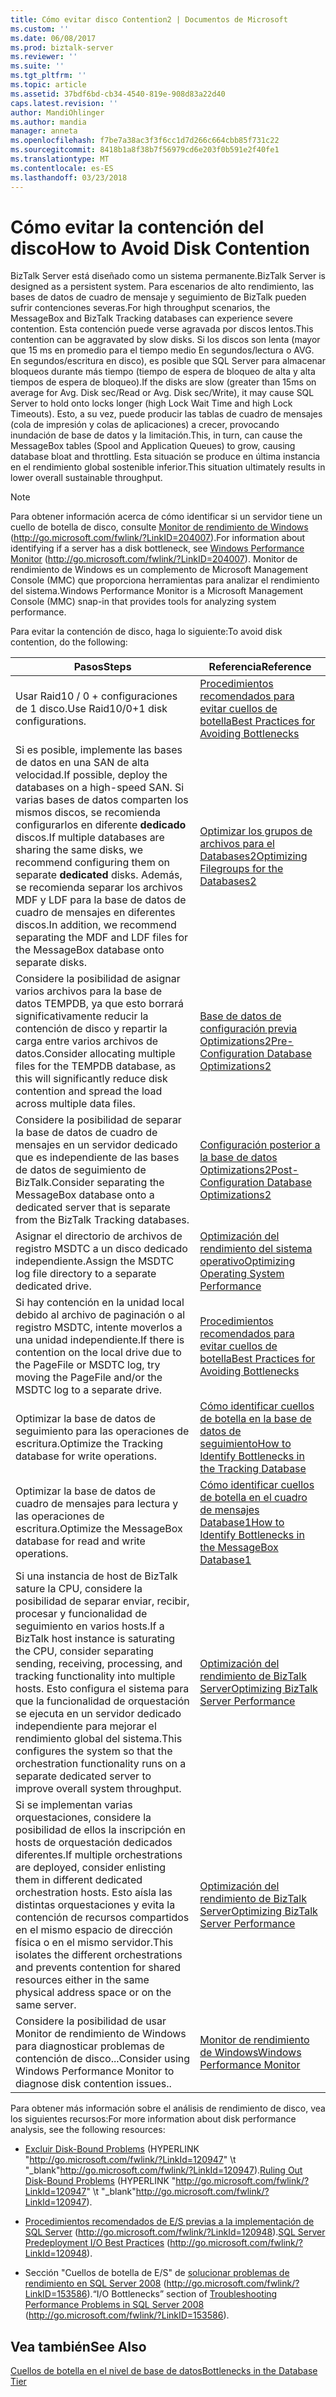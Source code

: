 ```yaml
---
title: Cómo evitar disco Contention2 | Documentos de Microsoft
ms.custom: ''
ms.date: 06/08/2017
ms.prod: biztalk-server
ms.reviewer: ''
ms.suite: ''
ms.tgt_pltfrm: ''
ms.topic: article
ms.assetid: 37bdf6bd-cb34-4540-819e-908d83a22d40
caps.latest.revision: ''
author: MandiOhlinger
ms.author: mandia
manager: anneta
ms.openlocfilehash: f7be7a38ac3f3f6cc1d7d266c664cbb85f731c22
ms.sourcegitcommit: 8418b1a8f38b7f56979cd6e203f0b591e2f40fe1
ms.translationtype: MT
ms.contentlocale: es-ES
ms.lasthandoff: 03/23/2018
---
```

# <a name="how-to-avoid-disk-contention"></a><span data-ttu-id="b2aca-102">Cómo evitar la contención del disco</span><span class="sxs-lookup"><span data-stu-id="b2aca-102">How to Avoid Disk Contention</span></span>
<span data-ttu-id="b2aca-103">BizTalk Server está diseñado como un sistema permanente.</span><span class="sxs-lookup"><span data-stu-id="b2aca-103">BizTalk Server is designed as a persistent system.</span></span> <span data-ttu-id="b2aca-104">Para escenarios de alto rendimiento, las bases de datos de cuadro de mensaje y seguimiento de BizTalk pueden sufrir contenciones severas.</span><span class="sxs-lookup"><span data-stu-id="b2aca-104">For high throughput scenarios, the MessageBox and BizTalk Tracking databases can experience severe contention.</span></span> <span data-ttu-id="b2aca-105">Esta contención puede verse agravada por discos lentos.</span><span class="sxs-lookup"><span data-stu-id="b2aca-105">This contention can be aggravated by slow disks.</span></span> <span data-ttu-id="b2aca-106">Si los discos son lenta (mayor que 15 ms en promedio para el tiempo medio En segundos/lectura o AVG. En segundos/escritura en disco), es posible que SQL Server para almacenar bloqueos durante más tiempo (tiempo de espera de bloqueo de alta y alta tiempos de espera de bloqueo).</span><span class="sxs-lookup"><span data-stu-id="b2aca-106">If the disks are slow (greater than 15ms on average for Avg. Disk sec/Read or Avg. Disk sec/Write), it may cause SQL Server to hold onto locks longer (high Lock Wait Time and high Lock Timeouts).</span></span> <span data-ttu-id="b2aca-107">Esto, a su vez, puede producir las tablas de cuadro de mensajes (cola de impresión y colas de aplicaciones) a crecer, provocando inundación de base de datos y la limitación.</span><span class="sxs-lookup"><span data-stu-id="b2aca-107">This, in turn, can cause the MessageBox tables (Spool and Application Queues) to grow, causing database bloat and throttling.</span></span> <span data-ttu-id="b2aca-108">Esta situación se produce en última instancia en el rendimiento global sostenible inferior.</span><span class="sxs-lookup"><span data-stu-id="b2aca-108">This situation ultimately results in lower overall sustainable throughput.</span></span>  
  
> [!NOTE]  
>  <span data-ttu-id="b2aca-109">Para obtener información acerca de cómo identificar si un servidor tiene un cuello de botella de disco, consulte [Monitor de rendimiento de Windows](http://go.microsoft.com/fwlink/?LinkID=204007) (http://go.microsoft.com/fwlink/?LinkID=204007).</span><span class="sxs-lookup"><span data-stu-id="b2aca-109">For information about identifying if a server has a disk bottleneck, see [Windows Performance Monitor](http://go.microsoft.com/fwlink/?LinkID=204007) (http://go.microsoft.com/fwlink/?LinkID=204007).</span></span> <span data-ttu-id="b2aca-110">Monitor de rendimiento de Windows es un complemento de Microsoft Management Console (MMC) que proporciona herramientas para analizar el rendimiento del sistema.</span><span class="sxs-lookup"><span data-stu-id="b2aca-110">Windows Performance Monitor is a Microsoft Management Console (MMC) snap-in that provides tools for analyzing system performance.</span></span>  
  
 <span data-ttu-id="b2aca-111">Para evitar la contención de disco, haga lo siguiente:</span><span class="sxs-lookup"><span data-stu-id="b2aca-111">To avoid disk contention, do the following:</span></span>  
  
|<span data-ttu-id="b2aca-112">Pasos</span><span class="sxs-lookup"><span data-stu-id="b2aca-112">Steps</span></span>|<span data-ttu-id="b2aca-113">Referencia</span><span class="sxs-lookup"><span data-stu-id="b2aca-113">Reference</span></span>|  
|-----------|---------------|  
|<span data-ttu-id="b2aca-114">Usar Raid10 / 0 + configuraciones de 1 disco.</span><span class="sxs-lookup"><span data-stu-id="b2aca-114">Use Raid10/0+1 disk configurations.</span></span>|[<span data-ttu-id="b2aca-115">Procedimientos recomendados para evitar cuellos de botella</span><span class="sxs-lookup"><span data-stu-id="b2aca-115">Best Practices for Avoiding Bottlenecks</span></span>](../technical-guides/best-practices-for-avoiding-bottlenecks.md)|  
|<span data-ttu-id="b2aca-116">Si es posible, implemente las bases de datos en una SAN de alta velocidad.</span><span class="sxs-lookup"><span data-stu-id="b2aca-116">If possible, deploy the databases on a high-speed SAN.</span></span> <span data-ttu-id="b2aca-117">Si varias bases de datos comparten los mismos discos, se recomienda configurarlos en diferente **dedicado** discos.</span><span class="sxs-lookup"><span data-stu-id="b2aca-117">If multiple databases are sharing the same disks, we recommend configuring them on separate **dedicated** disks.</span></span> <span data-ttu-id="b2aca-118">Además, se recomienda separar los archivos MDF y LDF para la base de datos de cuadro de mensajes en diferentes discos.</span><span class="sxs-lookup"><span data-stu-id="b2aca-118">In addition, we recommend separating the MDF and LDF files for the MessageBox database onto separate disks.</span></span>|[<span data-ttu-id="b2aca-119">Optimizar los grupos de archivos para el Databases2</span><span class="sxs-lookup"><span data-stu-id="b2aca-119">Optimizing Filegroups for the Databases2</span></span>](../technical-guides/optimizing-filegroups-for-the-databases2.md)|  
|<span data-ttu-id="b2aca-120">Considere la posibilidad de asignar varios archivos para la base de datos TEMPDB, ya que esto borrará significativamente reducir la contención de disco y repartir la carga entre varios archivos de datos.</span><span class="sxs-lookup"><span data-stu-id="b2aca-120">Consider allocating multiple files for the TEMPDB database, as this will significantly reduce disk contention and spread the load across multiple data files.</span></span>|[<span data-ttu-id="b2aca-121">Base de datos de configuración previa Optimizations2</span><span class="sxs-lookup"><span data-stu-id="b2aca-121">Pre-Configuration Database Optimizations2</span></span>](../technical-guides/pre-configuration-database-optimizations2.md)|  
|<span data-ttu-id="b2aca-122">Considere la posibilidad de separar la base de datos de cuadro de mensajes en un servidor dedicado que es independiente de las bases de datos de seguimiento de BizTalk.</span><span class="sxs-lookup"><span data-stu-id="b2aca-122">Consider separating the MessageBox database onto a dedicated server that is separate from the BizTalk Tracking databases.</span></span>|[<span data-ttu-id="b2aca-123">Configuración posterior a la base de datos Optimizations2</span><span class="sxs-lookup"><span data-stu-id="b2aca-123">Post-Configuration Database Optimizations2</span></span>](../technical-guides/post-configuration-database-optimizations2.md)|  
|<span data-ttu-id="b2aca-124">Asignar el directorio de archivos de registro MSDTC a un disco dedicado independiente.</span><span class="sxs-lookup"><span data-stu-id="b2aca-124">Assign the MSDTC log file directory to a separate dedicated drive.</span></span>|[<span data-ttu-id="b2aca-125">Optimización del rendimiento del sistema operativo</span><span class="sxs-lookup"><span data-stu-id="b2aca-125">Optimizing Operating System Performance</span></span>](../technical-guides/optimizing-operating-system-performance.md)|  
|<span data-ttu-id="b2aca-126">Si hay contención en la unidad local debido al archivo de paginación o al registro MSDTC, intente moverlos a una unidad independiente.</span><span class="sxs-lookup"><span data-stu-id="b2aca-126">If there is contention on the local drive due to the PageFile or MSDTC log, try moving the PageFile and/or the MSDTC log to a separate drive.</span></span>|[<span data-ttu-id="b2aca-127">Procedimientos recomendados para evitar cuellos de botella</span><span class="sxs-lookup"><span data-stu-id="b2aca-127">Best Practices for Avoiding Bottlenecks</span></span>](../technical-guides/best-practices-for-avoiding-bottlenecks.md)|  
|<span data-ttu-id="b2aca-128">Optimizar la base de datos de seguimiento para las operaciones de escritura.</span><span class="sxs-lookup"><span data-stu-id="b2aca-128">Optimize the Tracking database for write operations.</span></span>|[<span data-ttu-id="b2aca-129">Cómo identificar cuellos de botella en la base de datos de seguimiento</span><span class="sxs-lookup"><span data-stu-id="b2aca-129">How to Identify Bottlenecks in the Tracking Database</span></span>](../technical-guides/how-to-identify-bottlenecks-in-the-tracking-database.md)|  
|<span data-ttu-id="b2aca-130">Optimizar la base de datos de cuadro de mensajes para lectura y las operaciones de escritura.</span><span class="sxs-lookup"><span data-stu-id="b2aca-130">Optimize the MessageBox database for read and write operations.</span></span>|[<span data-ttu-id="b2aca-131">Cómo identificar cuellos de botella en el cuadro de mensajes Database1</span><span class="sxs-lookup"><span data-stu-id="b2aca-131">How to Identify Bottlenecks in the MessageBox Database1</span></span>](../technical-guides/how-to-identify-bottlenecks-in-the-messagebox-database1.md)|  
|<span data-ttu-id="b2aca-132">Si una instancia de host de BizTalk sature la CPU, considere la posibilidad de separar enviar, recibir, procesar y funcionalidad de seguimiento en varios hosts.</span><span class="sxs-lookup"><span data-stu-id="b2aca-132">If a BizTalk host instance is saturating the CPU, consider separating sending, receiving, processing, and tracking functionality into multiple hosts.</span></span> <span data-ttu-id="b2aca-133">Esto configura el sistema para que la funcionalidad de orquestación se ejecuta en un servidor dedicado independiente para mejorar el rendimiento global del sistema.</span><span class="sxs-lookup"><span data-stu-id="b2aca-133">This configures the system so that the orchestration functionality runs on a separate dedicated server to improve overall system throughput.</span></span>|[<span data-ttu-id="b2aca-134">Optimización del rendimiento de BizTalk Server</span><span class="sxs-lookup"><span data-stu-id="b2aca-134">Optimizing BizTalk Server Performance</span></span>](../technical-guides/optimizing-biztalk-server-performance.md)|  
|<span data-ttu-id="b2aca-135">Si se implementan varias orquestaciones, considere la posibilidad de ellos la inscripción en hosts de orquestación dedicados diferentes.</span><span class="sxs-lookup"><span data-stu-id="b2aca-135">If multiple orchestrations are deployed, consider enlisting them in different dedicated orchestration hosts.</span></span> <span data-ttu-id="b2aca-136">Esto aísla las distintas orquestaciones y evita la contención de recursos compartidos en el mismo espacio de dirección física o en el mismo servidor.</span><span class="sxs-lookup"><span data-stu-id="b2aca-136">This isolates the different orchestrations and prevents contention for shared resources either in the same physical address space or on the same server.</span></span>|[<span data-ttu-id="b2aca-137">Optimización del rendimiento de BizTalk Server</span><span class="sxs-lookup"><span data-stu-id="b2aca-137">Optimizing BizTalk Server Performance</span></span>](../technical-guides/optimizing-biztalk-server-performance.md)|  
|<span data-ttu-id="b2aca-138">Considere la posibilidad de usar Monitor de rendimiento de Windows para diagnosticar problemas de contención de disco...</span><span class="sxs-lookup"><span data-stu-id="b2aca-138">Consider using Windows Performance Monitor to diagnose disk contention issues..</span></span>|[<span data-ttu-id="b2aca-139">Monitor de rendimiento de Windows</span><span class="sxs-lookup"><span data-stu-id="b2aca-139">Windows Performance Monitor</span></span>](http://go.microsoft.com/fwlink/?LinkID=204007)|  
  
 <span data-ttu-id="b2aca-140">Para obtener más información sobre el análisis de rendimiento de disco, vea los siguientes recursos:</span><span class="sxs-lookup"><span data-stu-id="b2aca-140">For more information about disk performance analysis, see the following resources:</span></span>  
  
-   <span data-ttu-id="b2aca-141">[Excluir Disk-Bound Problems](http://go.microsoft.com/fwlink/?LinkId=120947) (HYPERLINK "http://go.microsoft.com/fwlink/?LinkId=120947" \t "_blank"http://go.microsoft.com/fwlink/?LinkId=120947).</span><span class="sxs-lookup"><span data-stu-id="b2aca-141">[Ruling Out Disk-Bound Problems](http://go.microsoft.com/fwlink/?LinkId=120947) (HYPERLINK "http://go.microsoft.com/fwlink/?LinkId=120947" \t "_blank"http://go.microsoft.com/fwlink/?LinkId=120947).</span></span>  
  
-   <span data-ttu-id="b2aca-142">[Procedimientos recomendados de E/S previas a la implementación de SQL Server](http://go.microsoft.com/fwlink/?LinkId=120948) (http://go.microsoft.com/fwlink/?LinkId=120948).</span><span class="sxs-lookup"><span data-stu-id="b2aca-142">[SQL Server Predeployment I/O Best Practices](http://go.microsoft.com/fwlink/?LinkId=120948) (http://go.microsoft.com/fwlink/?LinkId=120948).</span></span>  
  
-   <span data-ttu-id="b2aca-143">Sección "Cuellos de botella de E/S" de [solucionar problemas de rendimiento en SQL Server 2008](http://go.microsoft.com/fwlink/?LinkID=153586) (http://go.microsoft.com/fwlink/?LinkID=153586).</span><span class="sxs-lookup"><span data-stu-id="b2aca-143">“I/O Bottlenecks” section of [Troubleshooting Performance Problems in SQL Server 2008](http://go.microsoft.com/fwlink/?LinkID=153586) (http://go.microsoft.com/fwlink/?LinkID=153586).</span></span>  
  
## <a name="see-also"></a><span data-ttu-id="b2aca-144">Vea también</span><span class="sxs-lookup"><span data-stu-id="b2aca-144">See Also</span></span>  
 [<span data-ttu-id="b2aca-145">Cuellos de botella en el nivel de base de datos</span><span class="sxs-lookup"><span data-stu-id="b2aca-145">Bottlenecks in the Database Tier</span></span>](../technical-guides/bottlenecks-in-the-database-tier.md)